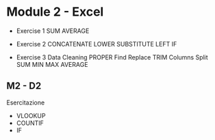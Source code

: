 # Module 2 - Excel

- Exercise 1 SUM AVERAGE

- Exercise 2 CONCATENATE LOWER SUBSTITUTE LEFT IF

- Exercise 3 Data Cleaning PROPER Find Replace TRIM Columns Split SUM MIN MAX AVERAGE

## M2 - D2

Esercitazione

- VLOOKUP
- COUNTIF
- IF
